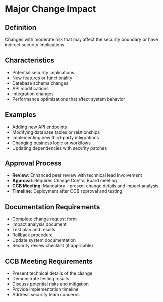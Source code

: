 # Major Change Impact

## Definition
Changes with moderate risk that may affect the security boundary or have indirect security implications.

## Characteristics
- Potential security implications
- New features or functionality
- Database schema changes
- API modifications
- Integration changes
- Performance optimizations that affect system behavior

## Examples
- Adding new API endpoints
- Modifying database tables or relationships
- Implementing new third-party integrations
- Changing business logic or workflows
- Updating dependencies with security patches

## Approval Process
- **Review**: Enhanced peer review with technical lead involvement
- **Approval**: Requires Change Control Board meeting
- **CCB Meeting**: Mandatory - present change details and impact analysis
- **Timeline**: Deployment after CCB approval and testing

## Documentation Requirements
- Complete change request form
- Impact analysis document
- Test plan and results
- Rollback procedure
- Update system documentation
- Security review checklist (if applicable)

## CCB Meeting Requirements
- Present technical details of the change
- Demonstrate testing results
- Discuss potential risks and mitigation
- Provide implementation timeline
- Address security team concerns